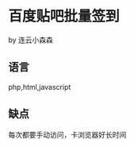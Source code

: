 ﻿百度贴吧批量签到
============================
by 连云小森森

语言
----------------------------
php,html,javascript

缺点
----------------------------
每次都要手动访问，卡浏览器好长时间



